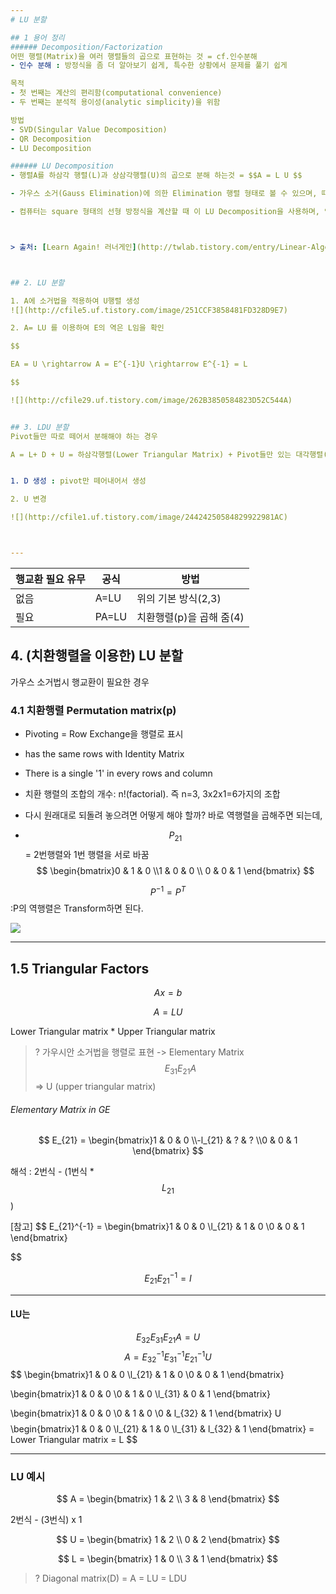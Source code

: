 ```yaml
---
# LU 분할

## 1 용어 정리 
###### Decomposition/Factorization
어떤 행렬(Matrix)을 여러 행렬들의 곱으로 표현하는 것 = cf.인수분해
- 인수 분해 : 방정식을 좀 더 알아보기 쉽게, 특수한 상황에서 문제를 풀기 쉽게

목적 
- 첫 번째는 계산의 편리함(computational convenience)
- 두 번째는 분석적 용이성(analytic simplicity)을 위함

방법 
- SVD(Singular Value Decomposition)
- QR Decomposition 
- LU Decomposition 

###### LU Decomposition
- 행렬A를 하삼각 행렬(L)과 상삼각행렬(U)의 곱으로 분해 하는것 = $$A = L U $$

- 가우스 소거(Gauss Elimination)에 의한 Elimination 행렬 형태로 볼 수 있으며, 때때로 치환행렬(permutation matrix)을 포함하기도 한다. 

- 컴퓨터는 square 형태의 선형 방정식을 계산할 때 이 LU Decomposition을 사용하며, 역행렬(Inverse Matrix)을 계산하거나 행렬식(determinant)을 계산할 때 필요한 주요 과정이다. 



> 출처: [Learn Again! 러너게인](http://twlab.tistory.com/entry/Linear-Algebra-Lecture-4-행렬-분해Factorization-ALU)



## 2. LU 분할

1. A에 소거법을 적용하여 U행렬 생성 
![](http://cfile5.uf.tistory.com/image/251CCF3858481FD328D9E7)

2. A= LU 를 이용하여 E의 역은 L임을 확인  

$$

EA = U \rightarrow A = E^{-1}U \rightarrow E^{-1} = L 

$$

![](http://cfile29.uf.tistory.com/image/262B3850584823D52C544A)


## 3. LDU 분할
Pivot들만 따로 떼어서 분해해야 하는 경우 

A = L+ D + U = 하삼각행렬(Lower Triangular Matrix) + Pivot들만 있는 대각행렬(Diagonal Matrix)+ 상삼각행렬(Upper Triangular Matrix)


1. D 생성 : pivot만 떼어내어서 생성 

2. U 변경 

![](http://cfile1.uf.tistory.com/image/24424250584829922981AC)



---
```


|행교환 필요 유무 |공식|방법
|-|-|-|
|없음|A=LU|위의 기본 방식(2,3)|
|필요|PA=LU| 치환행렬(p)을 곱해 줌(4)|


## 4. (치환행렬을 이용한) LU 분할

가우스 소거법시 행교환이 필요한 경우 

### 4.1 치환행렬 Permutation matrix(p)
- Pivoting = Row Exchange을 행렬로 표시

- has the same rows with Identity Matrix
- There is a single '1' in every rows and column

- 치환 행렬의 조합의 개수: n!(factorial). 즉 n=3, 3x2x1=6가지의 조합

- 다시 원래대로 되돌려 놓으려면 어떻게 해야 할까? 바로 역행렬을 곱해주면 되는데,


- $$P_{21} $$ = 2번행렬와 1번 행렬을 서로 바꿈
$$
\begin{bmatrix}0 & 1 & 0 \\1 & 0 & 0 \\ 0 & 0 & 1 \end{bmatrix}
$$

$$P^{-1} = P^{T} $$ :P의 역행렬은 Transform하면 된다.

![](http://cfile27.uf.tistory.com/image/27291246586247DD196141)

----
## 1.5 Triangular Factors   

$$ A x = b  $$

$$ A = LU  $$ 

Lower Triangular matrix * Upper Triangular matrix

> ? 가우시안 소거법을 행렬로 표현 -> Elementary Matrix $$  E_{31}E_{21} A  $$ => U (upper triangular matrix)

###### Elementary Matrix in GE
$$
E_{21} = \begin{bmatrix}1 & 0 & 0 \\-l_{21} & ? & ?  \\0 & 0 & 1  \end{bmatrix} 
$$

해석 : 2번식 - (1번식 * $$L_{21}$$) 



[참고]
$$
E_{21}^{-1} = \begin{bmatrix}1 & 0 & 0 \\l_{21} & 1 & 0  \\0 & 0 & 1  \end{bmatrix} 

$$

$$ E_{21}E_{21}^{-1} = I $$

---

#### LU는

$$
E_{32}E_{31}E_{21}A = U 
$$
$$
A = E_{32}^{-1}E_{31}^{-1}E_{21}^{-1} U 
$$
$$
\begin{bmatrix}1 & 0 & 0 \\l_{21} & 1 & 0  \\0 & 0 & 1  \end{bmatrix} 

\begin{bmatrix}1 & 0 & 0 \\0 & 1 & 0  \\l_{31} & 0 & 1  \end{bmatrix} 

\begin{bmatrix}1 & 0 & 0 \\0 & 1 & 0  \\0 & l_{32} & 1  \end{bmatrix} U
$$
$$
\begin{bmatrix}1 & 0 & 0 \\l_{21} & 1 & 0  \\l_{31} & l_{32} & 1  \end{bmatrix}
= Lower Triangular matrix = L 
$$ 

---
### LU 예시 

$$
A = \begin{bmatrix} 1 & 2 \\ 3 & 8 \end{bmatrix} 
$$

2번식 - (3번식) x 1

$$
U = \begin{bmatrix} 1 & 2 \\ 0 & 2 \end{bmatrix} 
$$

$$
L = \begin{bmatrix} 1 & 0 \\ 3 & 1 \end{bmatrix} 
$$




> ? Diagonal matrix(D) =  A = LU = LDU





























